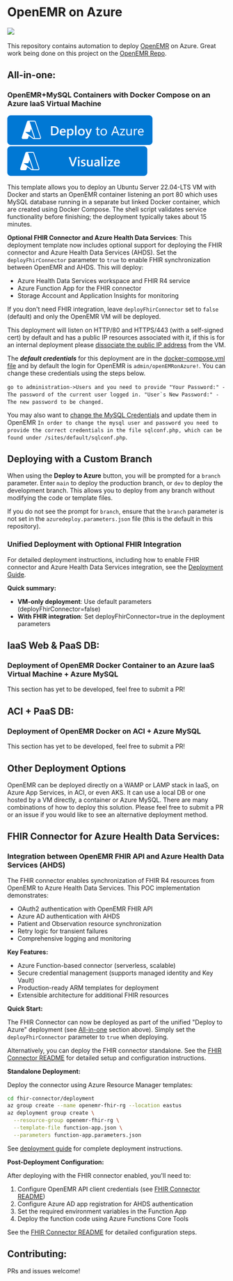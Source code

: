 # OpenEMR on Azure
<img src="https://www.prlog.org/12704630-openemr-logo.png">

This repository contains automation to deploy [OpenEMR](https://www.open-emr.org/) on Azure. Great work being done on this project on the [OpenEMR Repo](https://github.com/openemr/openemr).

## All-in-one:
### OpenEMR+MySQL Containers with Docker Compose on an Azure IaaS Virtual Machine

[//]: # (The short URLs below are to show impact of this solution by tracking number of deployments. You can use the direct link if you wish - https://portal.azure.com/#create/Microsoft.Template/uri/https%3A%2F%2Fraw.githubusercontent.com%2Fmatthansen0%2Fazure-openemr%2Fmain%2Fall-in-one%2Fazuredeploy.json)

[![Deploy To Azure](https://raw.githubusercontent.com/Azure/azure-quickstart-templates/master/1-CONTRIBUTION-GUIDE/images/deploytoazure.svg?sanitize=true)](https://portal.azure.com/#create/Microsoft.Template/uri/https%3A%2F%2Fraw.githubusercontent.com%2Fmatthansen0%2Fazure-openemr%2Fmain%2Fall-in-one%2Fazuredeploy.json)
[![Visualize](https://raw.githubusercontent.com/Azure/azure-quickstart-templates/master/1-CONTRIBUTION-GUIDE/images/visualizebutton.svg?sanitize=true)](http://armviz.io/#/?load=https%3A%2F%2Fraw.githubusercontent.com%2Fmatthansen0%2Fazure-openemr%2Fmain%2Fall-in-one%2Fazuredeploy.json)
	

This template allows you to deploy an Ubuntu Server 22.04-LTS VM with Docker
and starts an OpenEMR container listening an port 80 which uses MySQL database running
in a separate but linked Docker container, which are created using Docker Compose. The shell script validates service functionality before finishing; the deployment typically takes about 15 minutes.

**Optional FHIR Connector and Azure Health Data Services**: This deployment template now includes optional support for deploying the FHIR connector and Azure Health Data Services (AHDS). Set the `deployFhirConnector` parameter to `true` to enable FHIR synchronization between OpenEMR and AHDS. This will deploy:
- Azure Health Data Services workspace and FHIR R4 service
- Azure Function App for the FHIR connector
- Storage Account and Application Insights for monitoring

If you don't need FHIR integration, leave `deployFhirConnector` set to `false` (default) and only the OpenEMR VM will be deployed.

This deployment will listen on HTTP/80 and HTTPS/443 (with a self-signed cert) by default and has a public IP resources associated with it, if this is for an internal deployment please [dissociate the public IP address](https://docs.microsoft.com/en-us/azure/virtual-network/remove-public-ip-address-vm) from the VM.

The ***default credentials*** for this deployment are in the [docker-compose.yml file](all-in-one/docker-compose.yml) and by default the login for OpenEMR is ``admin/openEMRonAzure!``. You can change these credentials using the steps below.

``go to administration->Users and you need to provide "Your Password:" - The password of the current user logged in. "User`s New Password:" - The new password to be changed.`` 

You may also want to [change the MySQL Credentials](https://www.mysqltutorial.org/mysql-changing-password.aspx) and update them in OpenEMR ``In order to change the mysql user and password you need to provide the correct credentials in the file sqlconf.php, which can be found under /sites/default/sqlconf.php``.

## Deploying with a Custom Branch

When using the **Deploy to Azure** button, you will be prompted for a `branch` parameter. Enter `main` to deploy the production branch, or `dev` to deploy the development branch. This allows you to deploy from any branch without modifying the code or template files.

If you do not see the prompt for `branch`, ensure that the `branch` parameter is not set in the `azuredeploy.parameters.json` file (this is the default in this repository).

### Unified Deployment with Optional FHIR Integration

For detailed deployment instructions, including how to enable FHIR connector and Azure Health Data Services integration, see the [Deployment Guide](all-in-one/DEPLOYMENT-GUIDE.md).

**Quick summary:**
- **VM-only deployment**: Use default parameters (deployFhirConnector=false)
- **With FHIR integration**: Set deployFhirConnector=true in the deployment parameters

## IaaS Web & PaaS DB:
### Deployment of OpenEMR Docker Container to an Azure IaaS Virtual Machine + Azure MySQL

This section has yet to be developed, feel free to submit a PR!


## ACI + PaaS DB:
###  Deployment of OpenEMR Docker on ACI + Azure MySQL

This section has yet to be developed, feel free to submit a PR!

## Other Deployment Options

OpenEMR can be deployed directly on a WAMP or LAMP stack in IaaS, on Azure App Services, in ACI, or even AKS. It can use a local DB or one hosted by a VM directly, a container or Azure MySQL. There are many combinations of how to deploy this solution. Please feel free to submit a PR or an issue if you would like to see an alternative deployment method.

## FHIR Connector for Azure Health Data Services:
### Integration between OpenEMR FHIR API and Azure Health Data Services (AHDS)

The FHIR connector enables synchronization of FHIR R4 resources from OpenEMR to Azure Health Data Services. This POC implementation demonstrates:
- OAuth2 authentication with OpenEMR FHIR API
- Azure AD authentication with AHDS
- Patient and Observation resource synchronization
- Retry logic for transient failures
- Comprehensive logging and monitoring

**Key Features:**
- Azure Function-based connector (serverless, scalable)
- Secure credential management (supports managed identity and Key Vault)
- Production-ready ARM templates for deployment
- Extensible architecture for additional FHIR resources

**Quick Start:**

The FHIR Connector can now be deployed as part of the unified "Deploy to Azure" deployment (see [All-in-one](#all-in-one) section above). Simply set the `deployFhirConnector` parameter to `true` when deploying.

Alternatively, you can deploy the FHIR connector standalone. See the [FHIR Connector README](fhir-connector/README.md) for detailed setup and configuration instructions.

**Standalone Deployment:**

Deploy the connector using Azure Resource Manager templates:

```bash
cd fhir-connector/deployment
az group create --name openemr-fhir-rg --location eastus
az deployment group create \
  --resource-group openemr-fhir-rg \
  --template-file function-app.json \
  --parameters function-app.parameters.json
```

See [deployment guide](fhir-connector/deployment/README.md) for complete deployment instructions.

**Post-Deployment Configuration:**

After deploying with the FHIR connector enabled, you'll need to:
1. Configure OpenEMR API client credentials (see [FHIR Connector README](fhir-connector/README.md))
2. Configure Azure AD app registration for AHDS authentication
3. Set the required environment variables in the Function App
4. Deploy the function code using Azure Functions Core Tools

See the [FHIR Connector README](fhir-connector/README.md) for detailed configuration steps.

## Contributing:

PRs and issues welcome!